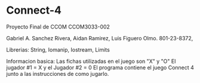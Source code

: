 # Connect-4
Proyecto Final de CCOM
CCOM3033-002

Gabriel A. Sanchez Rivera, Aidan Ramirez, Luis Figuero Olmo.
801-23-8372, 

Librerias: String, Iomanip, Iostream, Limits

Informacion basica: 
Las fichas utilizadas en el juego son "X" y "O"
El jugador #1 = X y el Jugador #2 = 0
El programa contiene el juego Connect 4 junto a las instrucciones de como jugarlo.


